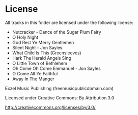 # License

All tracks in this folder are licensed under the following license:

- Nutcracker - Dance of the Sugar Plum Fairy
- O Holy Night
- God Rest Ye Merry Gentlemen
- Silent Night - Jon Sayles
- What Child Is This (Greensleeves)
- Hark The Herald Angels Sing
- O Little Town of Bethlehem
- Oh Come Oh Come Emmanuel - Jon Sayles
- O Come All Ye Faithful
- Away In The Manger

Exzel Music Publishing (freemusicpublicdomain.com)

Licensed under Creative Commons: By Attribution 3.0

http://creativecommons.org/licenses/by/3.0/
